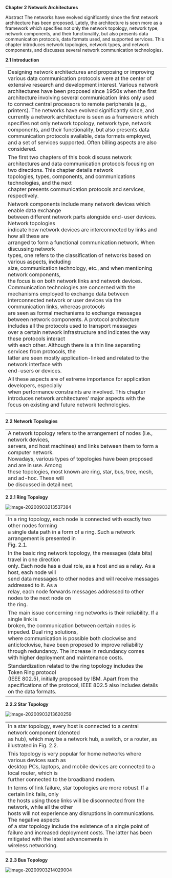 **Chapter 2**
**Network Architectures**

Abstract The networks have evolved significantly since the first network architecture has been proposed. Lately, the architecture is seen more as a framework which specifies not only the network topology, network type, network components,
and their functionality, but also presents data communication protocols, data formats used, and supported services. This chapter introduces network topologies, network types, and network components, and discusses several network communication technologies.

**2.1 Introduction**

|                                                              |      |
| ------------------------------------------------------------ | ---- |
| Designing network architectures and proposing or improving various data communication protocols were at the center of extensive research and development interest. Various network architectures have been proposed since 1950s when the first architecture involving several communication links only used to connect central processors to remote peripherals (e.g., printers). The networks have evolved significantly since, and currently a network architecture is seen as a framework which specifies not only network topology, network type, network components, and their functionality, but also presents data communication protocols available, data formats employed, and a set of services supported. Often billing aspects are also considered. |      |
| The first two chapters of this book discuss network architectures and data communication protocols focusing on two directions. This chapter details network<br/>topologies, types, components, and communications technologies, and the next<br/>chapter presents communication protocols and services, respectively. |      |
| Network components include many network devices which enable data exchange<br/>between different network parts alongside end-user devices. Network topologies<br/>indicate how network devices are interconnected by links and how all these are<br/>arranged to form a functional communication network. When discussing network<br/>types, one refers to the classification of networks based on various aspects, including<br/>size, communication technology, etc., and when mentioning network components,<br/>the focus is on both network links and network devices. Communication technologies are concerned with the mechanisms employed to exchange data between interconnected network or user devices via the communication links, whereas protocols<br/>are seen as formal mechanisms to exchange messages between network components. A protocol architecture includes all the protocols used to transport messages<br/>over a certain network infrastructure and indicates the way these protocols interact<br/>with each other. Although there is a thin line separating services from protocols, the<br/>latter are seen mostly application-linked and related to the network interface with<br/>end-users or devices. |      |
| All these aspects are of extreme importance for application developers, especially<br/>when performance constraints are involved. This chapter introduces network architectures’ major aspects with the focus on existing and future network technologies. |      |
|                                                              |      |
|                                                              |      |

**2.2 Network Topologies**





|                                                              |      |
| ------------------------------------------------------------ | ---- |
| A network topology refers to the arrangement of nodes (i.e., network devices,<br/>servers, and host machines) and links between them to form a computer network.<br/>Nowadays, various types of topologies have been proposed and are in use. Among<br/>these topologies, most known are ring, star, bus, tree, mesh, and ad-hoc. These will<br/>be discussed in detail next. |      |

**2.2.1 Ring Topology**

![image-20200903213537384](/home/quangg/.config/Typora/typora-user-images/image-20200903213537384.png)

|                                                              |      |
| ------------------------------------------------------------ | ---- |
| In a ring topology, each node is connected with exactly two other nodes forming<br/>a single data path in a form of a ring. Such a network arrangement is presented in<br/>Fig. 2.1. |      |
| In the basic ring network topology, the messages (data bits) travel in one direction<br/>only. Each node has a dual role, as a host and as a relay. As a host, each node will<br/>send data messages to other nodes and will receive messages addressed to it. As a<br/>relay, each node forwards messages addressed to other nodes to the next node on<br/>the ring. |      |
| The main issue concerning ring networks is their reliability. If a single link is<br/>broken, the communication between certain nodes is impeded. Dual ring solutions,<br/>where communication is possible both clockwise and anticlockwise, have been proposed to improve reliability through redundancy. The increase in redundancy comes<br/>with higher deployment and maintenance costs. |      |
| Standardization related to the ring topology includes the Token Ring protocol<br/>(IEEE 802.5), initially proposed by IBM. Apart from the specifications of the protocol, IEEE 802.5 also includes details on the data formats. |      |

**2.2.2 Star Topology**

![image-20200903213620259](/home/quangg/.config/Typora/typora-user-images/image-20200903213620259.png)

|                                                              |      |
| ------------------------------------------------------------ | ---- |
| In a star topology, every host is connected to a central network component (denoted<br/>as hub), which may be a network hub, a switch, or a router, as illustrated in Fig. 2.2. |      |
| This topology is very popular for home networks where various devices such as<br/>desktop PCs, laptops, and mobile devices are connected to a local router, which is<br/>further connected to the broadband modem. |      |
| In terms of link failure, star topologies are more robust. If a certain link fails, only<br/>the hosts using those links will be disconnected from the network, while all the other<br/>hosts will not experience any disruptions in communications. The negative aspects<br/>of a star topology include the existence of a single point of failure and increased deployment costs. The latter has been mitigated with the latest advancements in<br/>wireless networking. |      |
|                                                              |      |

**2.2.3 Bus Topology**

![image-20200903214029004](/home/quangg/.config/Typora/typora-user-images/image-20200903214029004.png)